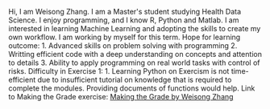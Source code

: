   Hi, I am Weisong Zhang. I am a Master's student studying Health Data Science. I enjoy programming, and I know R, 
Python and Matlab. I am interested in learning Machine Learning and adopting the skills to create my own workflow.
I am working by myself for this term. 
  Hope for learning outcome: 
      1. Advanced skills on problem solving with programming
      2. Writting efficient code with a deep understanding on concepts and attention to details
      3. Ability to apply programming on real world tasks with control of risks.
  Difficulty in Exercise 1:
      1. Learning Python on Exercism is not time-efficient due to insufficient tutorial on knowledge that is 
         required to complete the modules. Providing documents of functions would help. 
  Link to Making the Grade exercise: [Making the Grade by Weisong Zhang](https://github.com/weisongzzz/datasci_223/blob/main/exercises/1-foundations/exercise.ipynb)
      

